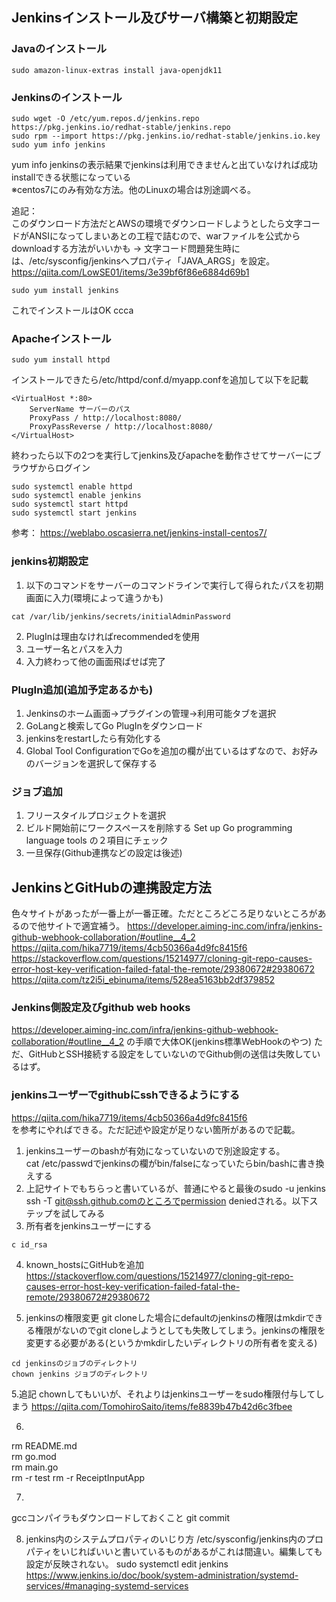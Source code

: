 ## Jenkinsインストール及びサーバ構築と初期設定

### Javaのインストール
```
sudo amazon-linux-extras install java-openjdk11   
```
### Jenkinsのインストール
```
sudo wget -O /etc/yum.repos.d/jenkins.repo https://pkg.jenkins.io/redhat-stable/jenkins.repo
sudo rpm --import https://pkg.jenkins.io/redhat-stable/jenkins.io.key
sudo yum info jenkins
```
yum info jenkinsの表示結果でjenkinsは利用できませんと出ていなければ成功 installできる状態になっている   
※centos7にのみ有効な方法。他のLinuxの場合は別途調べる。

追記：   
このダウンロード方法だとAWSの環境でダウンロードしようとしたら文字コードがANSIになってしまいあとの工程で詰むので、warファイルを公式からdownloadする方法がいいかも
→
文字コード問題発生時には、/etc/sysconfig/jenkinsへプロパティ「JAVA_ARGS」を設定。
https://qiita.com/LowSE01/items/3e39bf6f86e6884d69b1

```
sudo yum install jenkins
```
これでインストールはOK   ccca

### Apacheインストール

```
sudo yum install httpd
```
インストールできたら/etc/httpd/conf.d/myapp.confを追加して以下を記載   

```
<VirtualHost *:80>
    ServerName サーバーのパス
    ProxyPass / http://localhost:8080/
    ProxyPassReverse / http://localhost:8080/ 
</VirtualHost>
```

終わったら以下の2つを実行してjenkins及びapacheを動作させてサーバーにブラウザからログイン   

```
sudo systemctl enable httpd
sudo systemctl enable jenkins
sudo systemctl start httpd
sudo systemctl start jenkins
```
参考：
https://weblabo.oscasierra.net/jenkins-install-centos7/

### jenkins初期設定
1. 以下のコマンドをサーバーのコマンドラインで実行して得られたパスを初期画面に入力(環境によって違うかも)
```
cat /var/lib/jenkins/secrets/initialAdminPassword
```
2. PlugInは理由なければrecommendedを使用
3. ユーザー名とパスを入力
4. 入力終わって他の画面飛ばせば完了
### PlugIn追加(追加予定あるかも)
1. Jenkinsのホーム画面→プラグインの管理→利用可能タブを選択
2. GoLangと検索してGo PlugInをダウンロード
3. jenkinsをrestartしたら有効化する
4. Global Tool ConfigurationでGoを追加の欄が出ているはずなので、お好みのバージョンを選択して保存する

### ジョブ追加
1. フリースタイルプロジェクトを選択
2. ビルド開始前にワークスペースを削除する Set up Go programming language tools の２項目にチェック
3. 一旦保存(Github連携などの設定は後述)

## JenkinsとGitHubの連携設定方法
色々サイトがあったが一番上が一番正確。ただところどころ足りないところがあるので他サイトで適宜補う。
https://developer.aiming-inc.com/infra/jenkins-github-webhook-collaboration/#outline__4_2
https://qiita.com/hika7719/items/4cb50366a4d9fc8415f6
https://stackoverflow.com/questions/15214977/cloning-git-repo-causes-error-host-key-verification-failed-fatal-the-remote/29380672#29380672
https://qiita.com/tz2i5i_ebinuma/items/528ea5163bb2df379852

### Jenkins側設定及びgithub web hooks
https://developer.aiming-inc.com/infra/jenkins-github-webhook-collaboration/#outline__4_2
の手順で大体OK(jenkins標準WebHookのやつ)
ただ、GitHubとSSH接続する設定をしていないのでGithub側の送信は失敗しているはず。

### jenkinsユーザーでgithubにsshできるようにする
https://qiita.com/hika7719/items/4cb50366a4d9fc8415f6   
を参考にやればできる。ただ記述や設定が足りない箇所があるので記載。
1. jenkinsユーザーのbashが有効になっていないので別途設定する。   
cat /etc/passwdでjenkinsの欄がbin/falseになっていたらbin/bashに書き換えする   
2. 上記サイトでもちらっと書いているが、普通にやると最後のsudo -u jenkins ssh -T git@ssh.github.comのところでpermission deniedされる。以下ステップを試してみる
3. 所有者をjenkinsユーザーにする
```
c id_rsa
```
4. known_hostsにGitHubを追加
https://stackoverflow.com/questions/15214977/cloning-git-repo-causes-error-host-key-verification-failed-fatal-the-remote/29380672#29380672

5. jenkinsの権限変更
git cloneした場合にdefaultのjenkinsの権限はmkdirできる権限がないのでgit cloneしようとしても失敗してしまう。jenkinsの権限を変更する必要がある(というかmkdirしたいディレクトリの所有者を変える)
```
cd jenkinsのジョブのディレクトリ
chown jenkins ジョブのディレクトリ
```
5.追記
chownしてもいいが、それよりはjenkinsユーザーをsudo権限付与してしまう
https://qiita.com/TomohiroSaito/items/fe8839b47b42d6c3fbee

6. 
rm README.md  
rm go.mod  
rm main.go  
rm -r test
rm -r ReceiptInputApp

7. 
gccコンパイラもダウンロードしておくこと
git commit 

8. jenkins内のシステムプロパティのいじり方
/etc/sysconfig/jenkins内のプロパティをいじればいいと書いているものがあるがこれは間違い。編集しても設定が反映されない。
 sudo systemctl edit jenkins
https://www.jenkins.io/doc/book/system-administration/systemd-services/#managing-systemd-services
